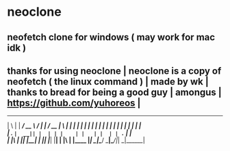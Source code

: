 # neoclone
neofetch clone for windows  ( may work for mac idk )
 -----------------------------------------------------------------
 thanks for using neoclone                                       |
 neoclone is a copy of neofetch ( the linux command )            |
 made by wk                                                      |
 thanks to bread for being a good guy                            |
 amongus                                                         |
 https://github.com/yuhoreos                                     |
 -----------------------------------------------------------------
   _   _ ______ ____   _____ _      ____  _   _ ______ 
 | \ | |  ____/ __ \ / ____| |    / __ \| \ | |  ____|
 |  \| | |__ | |  | | |    | |   | |  | |  \| | |__   
 | . ` |  __|| |  | | |    | |   | |  | | . ` |  __|  
 | |\  | |___| |__| | |____| |___| |__| | |\  | |____ 
 |_| \_|______\____/ \_____|______\____/|_| \_|______|
